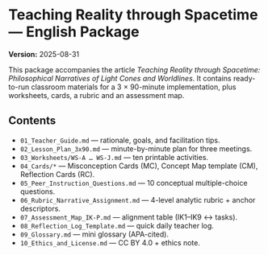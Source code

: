 # Teaching Reality through Spacetime — English Package
**Version:** 2025-08-31

This package accompanies the article *Teaching Reality through Spacetime: Philosophical Narratives of Light Cones and Worldlines*.
It contains ready-to-run classroom materials for a 3 × 90-minute implementation, plus worksheets, cards, a rubric and an assessment map.

## Contents
- `01_Teacher_Guide.md` — rationale, goals, and facilitation tips.
- `02_Lesson_Plan_3x90.md` — minute-by-minute plan for three meetings.
- `03_Worksheets/WS-A … WS-J.md` — ten printable activities.
- `04_Cards/*` — Misconception Cards (MC), Concept Map template (CM), Reflection Cards (RC).
- `05_Peer_Instruction_Questions.md` — 10 conceptual multiple-choice questions.
- `06_Rubric_Narrative_Assignment.md` — 4-level analytic rubric + anchor descriptors.
- `07_Assessment_Map_IK-P.md` — alignment table (IK1–IK9 ↔ tasks).
- `08_Reflection_Log_Template.md` — quick daily teacher log.
- `09_Glossary.md` — mini glossary (APA-cited).
- `10_Ethics_and_License.md` — CC BY 4.0 + ethics note.
